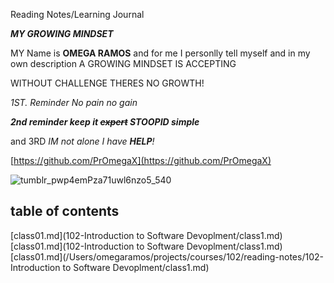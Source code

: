 Reading Notes/Learning Journal

***MY GROWING MINDSET***

MY Name is **OMEGA RAMOS** 
and for me I personlly tell myself 
and in my own description
A GROWING MINDSET IS ACCEPTING

WITHOUT CHALLENGE THERES NO GROWTH!

*1ST. Reminder No pain no gain*

***2nd reminder keep it ~~expert~~ STOOPID simple***


and 3RD *IM not alone I have ***HELP***!*

[https://github.com/PrOmegaX](https://github.com/PrOmegaX)

![tumblr_pwp4emPza71uwl6nzo5_540](https://user-images.githubusercontent.com/115441444/194935418-9f67d618-37d5-4620-9da2-bfcc17ba0f73.gif)

## table of contents ##

[class01.md](102-Introduction to Software Devoplment/class1.md)
[class01.md](102-Introduction to Software Devoplment/class1.md)
[class01.md](/Users/omegaramos/projects/courses/102/reading-notes/102-Introduction to Software Devoplment/class1.md)